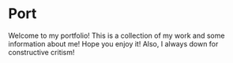 # Port

Welcome to my portfolio! This is a collection of my work and some information about me! Hope you enjoy it! Also, I always down for constructive critism!
